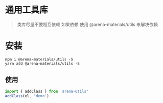 # 通用工具库

> 类库尽量不要相互依赖 如果依赖 使用 @arena-materials/utils 来解决依赖

# 安装

```shell
npm i @arena-materials/utils -S
yarn add @arena-materials/utils -S
```

## 使用

```js
import { addClass } from 'arena-utils'
addClass(el, 'demo')
```
